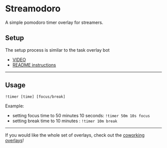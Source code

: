 # Streamodoro

A simple pomodoro timer overlay for streamers.

## Setup

The setup process is similar to the task overlay bot

-    [VIDEO](https://youtu.be/Gf53pxJkJd0)
-    [README instructions](https://github.com/liyunze-coding/Twitch-task-overlay#readme)

---

## Usage

`!timer [time] [focus/break]`

Example:

-    setting focus time to 50 minutes 10 seconds: `!timer 50m 10s focus`
-    setting break time to 10 minutes : `!timer 10m break`

---

If you would like the whole set of overlays, check out the [coworking overlays](https://www.github.com/liyunze-coding/coworking-overlays)!
